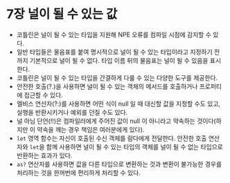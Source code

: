 # 7장 널이 될 수 있는 값

- 코틀린은 널이 될 수 있는 타입을 지원해 NPE 오류를 컴파일 시점에 감지할 수 있다.
- 일반 타입들은 물음표를 붙여 명시적으로 널이 될 수 있는 타입이라고 지정하기 전까지 기본적으로 널이 될 수 없다. 타입 이름 뒤의 물음표는 널이 될 수 있음을 표시한다.
- 코틀린은 널이 될 수 있는 타입을 간결하게 다룰 수 있는 다양한 도구를 제공한다.
- 안전한 호출(?.)을 사용하면 널이 될 수 있는 객체의 메서드를 호출하거나 프로퍼티에 접근할 수 있다.
- 엘비스 연산자(?:)를 사용하면 어떤 식이 null 일 때 대신할 값을 지정할 수도 있고, 실행을 반환시키거나 예외를 던질 수도 있다.
- 널 아님 단언(!!)은 컴파일러에게 주어진 값이 null 이 아니라고 약속하는 것이다(하지만 이 약속을 깨는 경우 책임은 여러분에게 있다).
- `let` 영역 함수는 자신이 호출된 수신 객체를 람다에게 전달한다. 안전한 호출 연산자와 `let`을 함께 사용하면 널이 될 수 있는 타입의 객체를 널이 될 수 없는 타입으로 반환하는 효과가 있다.
- `as?` 연산자를 사용하면 값을 다른 타입으로 변환하는 것과 변환이 불가능한 경우를 처리하는 것을 한꺼번에 편리하게 처리할 수 있다.